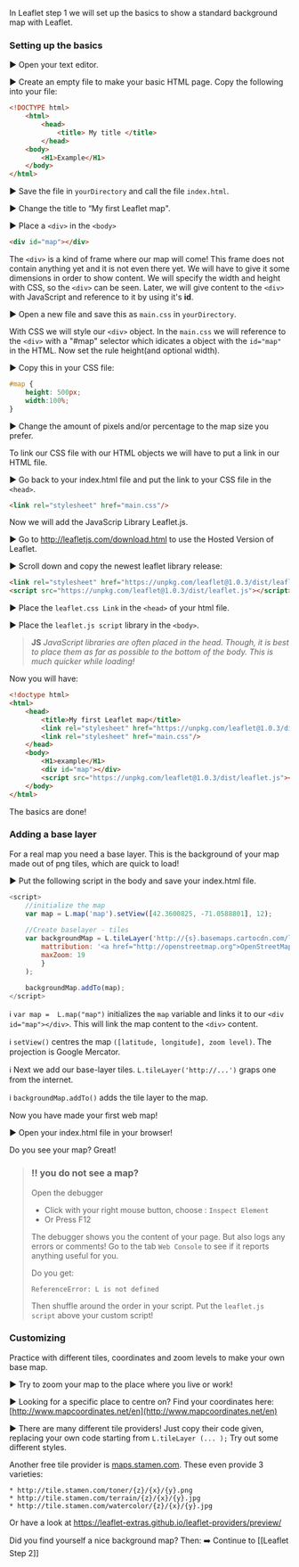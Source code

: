 In Leaflet step 1 we will set up the basics to show a standard background map with Leaflet.


### Setting up the basics 

:arrow_forward: Open your text editor.

:arrow_forward: Create an empty file to make your basic HTML page. Copy the following into your file:

``` html
<!DOCTYPE html>
	<html>
		<head>
			<title> My title </title>
		</head>
	<body>
		<H1>Example</H1>
	</body>
</html>
```

:arrow_forward: Save the file in `yourDirectory` and call the file `index.html`.

:arrow_forward: Change the title to “My first Leaflet map".

:arrow_forward: Place a `<div>` in the `<body>` 

``` html
<div id="map"></div>
```
The `<div>` is a kind of frame where our map will come! This frame does not contain anything yet and it is not even there yet. We will have to give it some dimensions in order to show content. We will specify the width and height with CSS, so the `<div>` can be seen. Later, we will give content to the `<div>` with JavaScript and reference to it by using it's **id**.

:arrow_forward: Open a new file and save this as `main.css` in `yourDirectory`.

With CSS we will style our `<div>` object. In the `main.css` we will reference to the `<div>` with a "#map" selector which idicates a object with the `id="map"` in the HTML. Now set the rule height(and optional width). 

:arrow_forward: Copy this in your CSS file:

``` css
#map { 
	height: 500px; 
	width:100%;
} 
```
 :arrow_forward: Change the amount of pixels and/or percentage to the map size you prefer.

To link our CSS file with our HTML objects we will have to put a link in our HTML file. 

 :arrow_forward: Go back to your index.html file and put the link to your CSS file in the `<head>`.

``` html
<link rel="stylesheet" href="main.css"/>
```

Now we will add the JavaScrip Library Leaflet.js.

 :arrow_forward: Go to http://leafletjs.com/download.html to use the Hosted Version of Leaflet.

 :arrow_forward: Scroll down and copy the newest leaflet library release:

``` html
<link rel="stylesheet" href="https://unpkg.com/leaflet@1.0.3/dist/leaflet.css" />
<script src="https://unpkg.com/leaflet@1.0.3/dist/leaflet.js"></script>
```
:arrow_forward: Place the `leaflet.css Link` in the `<head>` of your html file.

:arrow_forward: Place the `leaflet.js script` library in the `<body>`. 

> **JS** *JavaScript libraries are often placed in the head. Though, it is best to place them as far as possible to the bottom of the body. This is much quicker while loading!*

Now you will have:

``` html
<!doctype html>
<html>
	<head>
		<title>My first Leaflet map</title>  
		<link rel="stylesheet" href="https://unpkg.com/leaflet@1.0.3/dist/leaflet.css" />
		<link rel="stylesheet" href="main.css"/>
	</head>
	<body>
		<H1>example</H1>
		<div id="map"></div>
		<script src="https://unpkg.com/leaflet@1.0.3/dist/leaflet.js"></script>
	</body>
</html>
```

The basics are done! 

### Adding a base layer

For a real map you need a base layer. This is the background of your map made out of png tiles, which are quick to load!

:arrow_forward: Put the following script in the body and save your index.html file. 

``` js
<script>
	//initialize the map         
	var map = L.map('map').setView([42.3600825, -71.0588801], 12);
	
	//Create baselayer - tiles         
	var backgroundMap = L.tileLayer('http://{s}.basemaps.cartocdn.com/light_all/{z}/{x}/{y}.png',{
		mattribution: '<a href="http://openstreetmap.org">OpenStreetMap</a>contributors, <a href="http://creativecommons.org/licenses/by-sa/2.0/">CC-BY-SA</a>',
		maxZoom: 19
		}
	);
	
	backgroundMap.addTo(map);
</script>
``` 

:information_source: `var map =  L.map("map")` initializes the `map` variable and links it to our `<div id="map"></div>`. This will link the map content to the `<div>` content.

:information_source: `setView()` centres the map `([latitude, longitude], zoom level)`. The projection is Google Mercator. 

:information_source: Next we add our base-layer tiles. `L.tileLayer('http://...')` graps one from the internet. 

:information_source: `backgroundMap.addTo()` adds the tile layer to the map.


Now you have made your first web map!

 :arrow_forward: Open your index.html file in your browser!

Do you see your map? Great! 


> ###  :bangbang: you do not see a map? 
> Open the debugger 
>
> * Click with your right mouse button, choose : `Inspect Element`
> * Or Press F12
> 
> The debugger shows you the content of your page. But also logs any errors or comments! 
> Go to the tab `Web Console` to see if it reports anything useful for you.
> 
> Do you get:
> 
> `ReferenceError: L is not defined`
> 
> Then shuffle around the order in your script. Put the `leaflet.js script` above your custom script!


### Customizing

Practice with different tiles, coordinates and zoom levels to make your own base map. 

:arrow_forward: Try to zoom your map to the place where you live or work! 

:arrow_forward: Looking for a specific place to centre on? Find your coordinates here: [http://www.mapcoordinates.net/en](http://www.mapcoordinates.net/en)

:arrow_forward: There are many different tile providers! Just copy their code given, replacing your own code starting from `L.tileLayer (... );` Try out some different styles. 

Another free tile provider is [maps.stamen.com](maps.stamen.com). These even provide 3 varieties:

	* http://tile.stamen.com/toner/{z}/{x}/{y}.png
	* http://tile.stamen.com/terrain/{z}/{x}/{y}.jpg
	* http://tile.stamen.com/watercolor/{z}/{x}/{y}.jpg

Or have a look at https://leaflet-extras.github.io/leaflet-providers/preview/ 

Did you find yourself a nice background map? Then: 
:arrow_right: Continue to [[Leaflet Step 2]]